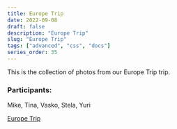 ```yaml
---
title: Europe Trip
date: 2022-09-08
draft: false
description: "Europe Trip"
slug: "Europe Trip"
tags: ["advanced", "css", "docs"]
series_order: 35
---
```


This is the collection of photos from our Europe Trip trip.

### Participants:
Mike, Tina, Vasko, Stela, Yuri

[Europe Trip](https://photos.app.goo.gl/xKRzET1SzS7U1VpV6)
